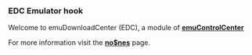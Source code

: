 ### EDC Emulator hook

Welcome to emuDownloadCenter (EDC), a module of [**emuControlCenter**](https://github.com/PhoenixInteractiveNL/emuControlCenter/wiki/)

For more information visit the [**no$nes**](https://github.com/PhoenixInteractiveNL/emuDownloadCenter/wiki/Emulator-nones#menu) page.
